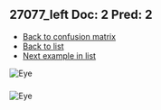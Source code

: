 ## 27077_left Doc: 2 Pred: 2
- [Back to confusion matrix](https://github.com/juliandewit/kaggle_retinopathy/blob/master/matrix.md)
- [Back to list](https://github.com/juliandewit/kaggle_retinopathy/blob/master/lists/22/list.md)
- [Next example in list](https://github.com/juliandewit/kaggle_retinopathy/blob/master/lists/22/27/27098_left.md)

![Eye](https://retinopaty.blob.core.windows.net/size1024/27077_left_2.jpeg)

### 

![Eye]()
